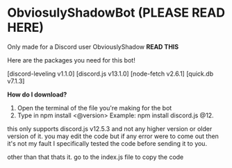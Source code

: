 # ObviosulyShadowBot (PLEASE READ HERE)
Only made for a Discord user ObviouslyShadow
**READ THIS**

Here are the packages you need for this bot!

[discord-leveling v1.1.0]
[discord.js v13.1.0]
[node-fetch v2.6.1]
[quick.db v7.1.3]

**How do I download?**
1. Open the terminal of the file you're making for the bot
2. Type in npm install <package name> <@version>
Example: npm install discord.js @12.


this only supports discord.js v12.5.3 and not any higher version or older version of it. you may edit the code but if any error were to come out then it's not my fault I specifically tested the code before sending it to you.

other than that thats it. go to the index.js file to copy the code
